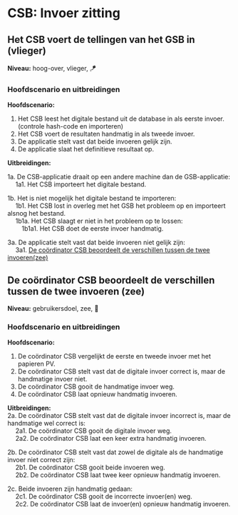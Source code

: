 # CSB: Invoer zitting

## Het CSB voert de tellingen van het GSB in (vlieger)

__Niveau:__ hoog-over, vlieger, 🪁

### Hoofdscenario en uitbreidingen

__Hoofdscenario:__  

1. Het CSB leest het digitale bestand uit de database in als eerste invoer. (controle hash-code en importeren)
2. Het CSB voert de resultaten handmatig in als tweede invoer.
3. De applicatie stelt vast dat beide invoeren gelijk zijn.
4. De applicatie slaat het definitieve resultaat op.

__Uitbreidingen:__

1a. De CSB-applicatie draait op een andere machine dan de GSB-applicatie:
&emsp; 1a1. Het CSB importeert het digitale bestand.

1b. Het is niet mogelijk het digitale bestand te importeren:  
&emsp; 1b1. Het CSB lost in overleg met het GSB het probleem op en importeert alsnog het bestand.  
&emsp; 1b1a. Het CSB slaagt er niet in het probleem op te lossen:  
&emsp;&emsp; 1b1a1. Het CSB doet de eerste invoer handmatig.

3a. De applicatie stelt vast dat beide invoeren niet gelijk zijn:  
&emsp; 3a1. [De coördinator CSB beoordeelt de verschillen tussen de twee invoeren(zee)](#de-coördinator-csb-beoordeelt-de-verschillen-tussen-de-twee-invoeren-zee)


## De coördinator CSB beoordeelt de verschillen tussen de twee invoeren (zee)

__Niveau:__ gebruikersdoel, zee, 🌊

### Hoofdscenario en uitbreidingen

__Hoofdscenario:__
1. De coördinator CSB vergelijkt de eerste en tweede invoer met het papieren PV.  
2. De coördinator CSB stelt vast dat de digitale invoer correct is, maar de handmatige invoer niet.
3. De coördinator CSB gooit de handmatige invoer weg.
4. De coördinator CSB laat opnieuw handmatig invoeren.

__Uitbreidingen:__  
2a. De coördinator CSB stelt vast dat de digitale invoer incorrect is, maar de handmatige wel correct is:  
&emsp; 2a1. De coördinator CSB gooit de digitale invoer weg.  
&emsp; 2a2. De coördinator CSB laat een keer extra handmatig invoeren.

2b. De coördinator CSB stelt vast dat zowel de digitale als de handmatige invoer niet correct zijn:  
&emsp; 2b1. De coördinator CSB gooit beide invoeren weg.  
&emsp; 2b2. De coördinator CSB laat twee keer opnieuw handmatig invoeren.

2c. Beide invoeren zijn handmatig gedaan:  
&emsp; 2c1. De coördinator CSB gooit de incorrecte invoer(en) weg.  
&emsp; 2c2. De coördinator CSB laat de invoer(en) opnieuw handmatig invoeren.
